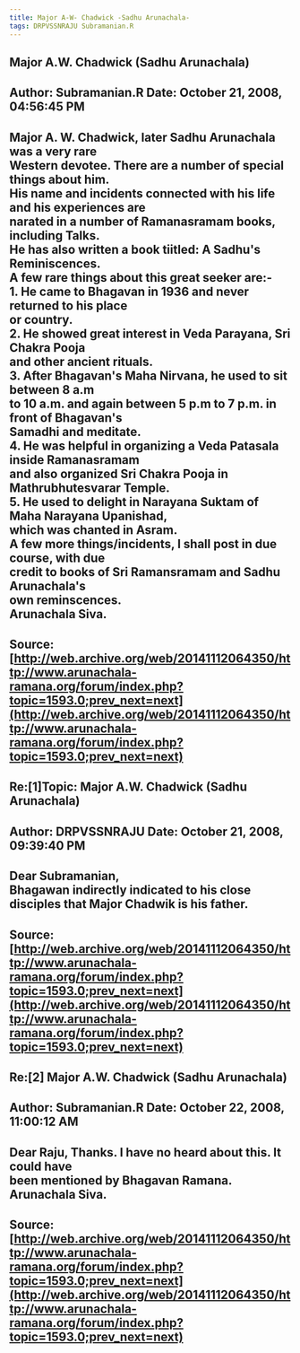 ```yaml
--- 
title: Major A-W- Chadwick -Sadhu Arunachala-   
tags: DRPVSSNRAJU Subramanian.R  
---  
```

## Major A.W. Chadwick (Sadhu Arunachala)  
Author: Subramanian.R       Date: October 21, 2008, 04:56:45 PM  
---  
Major A. W. Chadwick, later Sadhu Arunachala was a very rare   
Western devotee. There are a number of special things about him.   
His name and incidents connected with his life and his experiences are   
narated in a number of Ramanasramam books, including Talks.   
He has also written a book tiitled: A Sadhu's Reminiscences.   
A few rare things about this great seeker are:-   
1\. He came to Bhagavan in 1936 and never returned to his place   
or country.   
2\. He showed great interest in Veda Parayana, Sri Chakra Pooja   
and other ancient rituals.   
3\. After Bhagavan's Maha Nirvana, he used to sit between 8 a.m   
to 10 a.m. and again between 5 p.m to 7 p.m. in front of Bhagavan's   
Samadhi and meditate.   
4\. He was helpful in organizing a Veda Patasala inside Ramanasramam   
and also organized Sri Chakra Pooja in Mathrubhutesvarar Temple.   
5\. He used to delight in Narayana Suktam of Maha Narayana Upanishad,   
which was chanted in Asram.   
A few more things/incidents, I shall post in due course, with due   
credit to books of Sri Ramansramam and Sadhu Arunachala's   
own reminscences.   
Arunachala Siva.
 ---  
Source:[http://web.archive.org/web/20141112064350/http://www.arunachala-ramana.org/forum/index.php?topic=1593.0;prev_next=next](http://web.archive.org/web/20141112064350/http://www.arunachala-ramana.org/forum/index.php?topic=1593.0;prev_next=next)   
---  

## Re:[1]Topic:  Major A.W. Chadwick (Sadhu Arunachala)  
Author: DRPVSSNRAJU         Date: October 21, 2008, 09:39:40 PM  
---  
Dear Subramanian,   
 Bhagawan indirectly indicated to his close disciples that Major Chadwik is his father.
 ---  
Source:[http://web.archive.org/web/20141112064350/http://www.arunachala-ramana.org/forum/index.php?topic=1593.0;prev_next=next](http://web.archive.org/web/20141112064350/http://www.arunachala-ramana.org/forum/index.php?topic=1593.0;prev_next=next)   
---  

## Re:[2] Major A.W. Chadwick (Sadhu Arunachala)  
Author: Subramanian.R       Date: October 22, 2008, 11:00:12 AM  
---  
Dear Raju, Thanks. I have no heard about this. It could have   
been mentioned by Bhagavan Ramana.   
Arunachala Siva.
 ---  
Source:[http://web.archive.org/web/20141112064350/http://www.arunachala-ramana.org/forum/index.php?topic=1593.0;prev_next=next](http://web.archive.org/web/20141112064350/http://www.arunachala-ramana.org/forum/index.php?topic=1593.0;prev_next=next)   
---  

